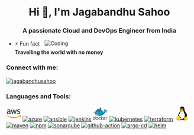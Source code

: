 <h1 align="center">Hi 👋, I'm Jagabandhu Sahoo</h1>
<h3 align="center">A passionate Cloud and DevOps Engineer from India</h3>
<img align="right" alt="Coding" width="400" src="https://cdn.dribbble.com/users/1162077/screenshots/3848914/programmer.gif">

- ⚡ Fun fact **Travelling the world with no money**

<h3 align="left">Connect with me:</h3>
<p align="left">
  <a href="https://www.linkedin.com/in/jagabandhu-sahoo-784386133" target="_blank"><img align="center" src="https://raw.githubusercontent.com/rahuldkjain/github-profile-readme-generator/master/src/images/icons/Social/linked-in-alt.svg" alt="jagabandhusahoo" height="30" width="40" /></a>
</p>

<h3 align="left">Languages and Tools:</h3>
<p align="left">
  <a href="https://aws.amazon.com" target="_blank" rel="noreferrer"><img src="https://raw.githubusercontent.com/devicons/devicon/master/icons/amazonwebservices/amazonwebservices-original-wordmark.svg" alt="aws" width="40" height="40"/></a>
  <a href="https://azure.microsoft.com/en-in/" target="_blank" rel="noreferrer"><img src="https://www.vectorlogo.zone/logos/microsoft_azure/microsoft_azure-icon.svg" alt="azure" width="40" height="40"/></a>
  <a href="https://www.ansible.com/" target="_blank" rel="noreferrer"><img src="https://www.vectorlogo.zone/logos/ansible/ansible-icon.svg" alt="ansible" width="40" height="40"/></a>
  <a href="https://www.jenkins.io" target="_blank" rel="noreferrer"><img src="https://www.vectorlogo.zone/logos/jenkins/jenkins-icon.svg" alt="jenkins" width="40" height="40"/></a>
  <a href="https://www.docker.com/" target="_blank" rel="noreferrer"><img src="https://raw.githubusercontent.com/devicons/devicon/master/icons/docker/docker-original-wordmark.svg" alt="docker" width="40" height="40"/></a>
  <a href="https://kubernetes.io" target="_blank" rel="noreferrer"><img src="https://www.vectorlogo.zone/logos/kubernetes/kubernetes-icon.svg" alt="kubernetes" width="40" height="40"/></a>
  <a href="https://www.terraform.io/" target="_blank" rel="noreferrer"><img src="https://www.vectorlogo.zone/logos/terraformio/terraformio-icon.svg" alt="terraform" width="40" height="40"/></a>
  <a href="https://www.linux.org/" target="_blank" rel="noreferrer"><img src="https://raw.githubusercontent.com/devicons/devicon/master/icons/linux/linux-original.svg" alt="linux" width="40" height="40"/></a>
  <a href="https://maven.apache.org/" target="_blank" rel="noreferrer"><img src="https://www.vectorlogo.zone/logos/apache_maven/apache_maven-icon.svg" alt="maven" width="40" height="40"/></a>
  <a href="https://www.npmjs.com/" target="_blank" rel="noreferrer"><img src="https://www.vectorlogo.zone/logos/npmjs/npmjs-icon.svg" alt="npm" width="40" height="40"/></a>
  <a href="https://www.sonarqube.org/" target="_blank" rel="noreferrer"><img src="https://www.vectorlogo.zone/logos/sonarqube/sonarqube-icon.svg" alt="sonarqube" width="40" height="40"/></a>
  <a href="https://github.com/features/actions" target="_blank" rel="noreferrer"><img src="https://github.githubassets.com/images/modules/logos_page/GitHub-Actions-icon.svg" alt="github-action" width="40" height="40"/></a>
  <a href="https://argoproj.github.io/argo-cd/" target="_blank" rel="noreferrer"><img src="https://www.vectorlogo.zone/logos/argoprojio/argoprojio-icon.svg" alt="argo-cd" width="40" height="40"/></a>
  <a href="https://helm.sh/" target="_blank" rel="noreferrer"><img src="https://www.vectorlogo.zone/logos/helmsh/helmsh-icon.svg" alt="helm" width="40" height="40"/></a>
</p>
